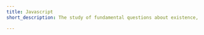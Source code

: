 ```yaml
---
title: Javascript
short_description: The study of fundamental questions about existence, knowledge, values, reason, mind, and language.

---
```

